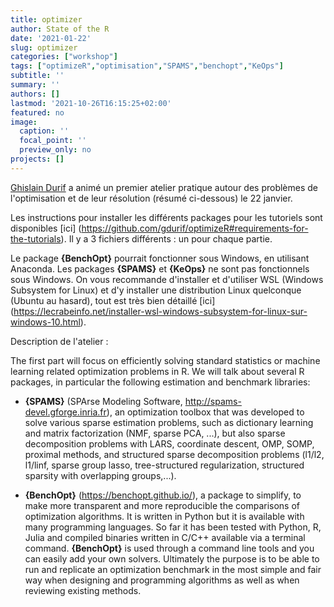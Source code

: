 ```yaml
---
title: optimizer
author: State of the R
date: '2021-01-22'
slug: optimizer
categories: ["workshop"]
tags: ["optimizeR","optimisation","SPAMS","benchopt","KeOps"]
subtitle: ''
summary: ''
authors: []
lastmod: '2021-10-26T16:15:25+02:00'
featured: no
image:
  caption: ''
  focal_point: ''
  preview_only: no
projects: []
---
```


[Ghislain Durif](https://gdurif.perso.math.cnrs.fr/) a animé un premier atelier pratique autour des problèmes de l'optimisation et de leur résolution (résumé ci-dessous) le 22 janvier.

Les instructions pour installer les différents packages pour les tutoriels sont disponibles [ici] (https://github.com/gdurif/optimizeR#requirements-for-the-tutorials). Il y a 3 fichiers différents : un pour chaque partie.

Le package **{BenchOpt}** pourrait fonctionner sous Windows, en utilisant Anaconda. Les packages **{SPAMS}** et **{KeOps}** ne sont pas fonctionnels sous Windows.
On vous recommande d'installer et d'utiliser WSL (Windows Subsystem for Linux) et d'y installer une distribution Linux quelconque (Ubuntu au hasard), tout est très bien détaillé [ici] (https://lecrabeinfo.net/installer-wsl-windows-subsystem-for-linux-sur-windows-10.html).

Description de l'atelier :

The first part will focus on efficiently solving standard statistics or machine learning related optimization problems in R. We will talk about several R packages, in particular the following estimation and benchmark libraries:

- **{SPAMS}** (SPArse Modeling Software, http://spams-devel.gforge.inria.fr), an optimization toolbox that was developed to solve various sparse estimation problems, such as dictionary learning and matrix factorization (NMF, sparse PCA, ...), but also sparse decomposition problems with LARS, coordinate descent, OMP, SOMP, proximal methods, and structured sparse decomposition problems (l1/l2, l1/linf, sparse group lasso, tree-structured regularization, structured sparsity with overlapping groups,...).

- **{BenchOpt}** (https://benchopt.github.io/), a package to simplify, to make more transparent and more reproducible the comparisons of optimization algorithms. It is written in Python but it is available with many programming languages. So far it has been tested with Python, R, Julia and compiled binaries written in C/C++ available via a terminal command. **{BenchOpt}** is used through a command line tools and you can easily add your own solvers. Ultimately the purpose is to be able to run and replicate an optimization benchmark in the most simple and fair way when designing and programming algorithms as well as when reviewing existing methods.

